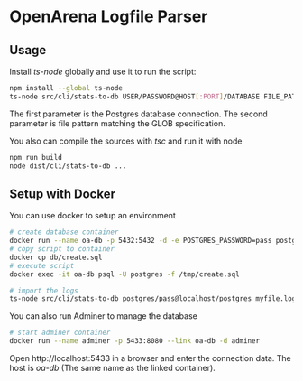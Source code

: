 # OpenArena Logfile Parser

## Usage

Install _ts-node_ globally and use it to run the script:

```bash
npm install --global ts-node
ts-node src/cli/stats-to-db USER/PASSWORD@HOST[:PORT]/DATABASE FILE_PATTERN
```

The first parameter is the Postgres database connection.
The second parameter is file pattern matching the GLOB specification.

You also can compile the sources with _tsc_ and run it with node
```bash
npm run build
node dist/cli/stats-to-db ...
```

## Setup with Docker

You can use docker to setup an environment

```bash
# create database container
docker run --name oa-db -p 5432:5432 -d -e POSTGRES_PASSWORD=pass postgres
# copy script to container
docker cp db/create.sql
# execute script
docker exec -it oa-db psql -U postgres -f /tmp/create.sql

# import the logs
ts-node src/cli/stats-to-db postgres/pass@localhost/postgres myfile.log
```

You can also run Adminer to manage the database

```bash
# start adminer container
docker run --name adminer -p 5433:8080 --link oa-db -d adminer
```

Open http://localhost:5433 in a browser and enter the connection data. The host is _oa-db_ (The same name as the linked container).